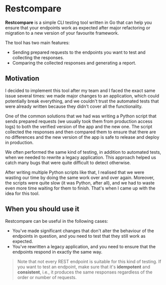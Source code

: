 # Restcompare

**Restcompare** is a simple CLI testing tool written in Go that can help you ensure that your endpoints work 
as expected after major refactoring or migration to a new version of your favourite framework.

The tool has two main features:
* Sending prepared requests to the endpoints you want to test and collecting the responses.
* Comparing the collected responses and generating a report.

## Motivation

I decided to implement this tool after my team and I faced the exact same issue several times: 
we made major changes to an application, which could potentially break everything, 
and we couldn't trust the automated tests that were already written because they didn't cover all the functionality.

One of the common solutions that we had was writing a Python script that sends prepared requests 
(we usually took them from production access logs) to both the verified version of the app and the new one. 
The script collected the responses and then compared them to ensure that there are no differences 
and the new version of the app is safe to release and deploy in production.

We often performed the same kind of testing, in addition to automated tests, when we needed to rewrite a legacy application. 
This approach helped us catch many bugs that were quite difficult to detect otherwise.

After writing multiple Python scripts like that, I realised that we were wasting our time by doing the same work over and over again.
Moreover, the scripts were quite slow (it was Python, after all), and we had to waste even more time waiting for them to finish.
That's when I came up with the idea for this tool.

## When you should use it

Restcompare can be useful in the following cases:
* You've made significant changes that don't alter the behaviour of the endpoints in question, 
  and you need to test that they still work as expected.
* You've rewritten a legacy application, and you need to ensure that the endpoints respond in exactly the same way.

> Note that not every REST endpoint is suitable for this kind of testing. If you want to test an endpoint, 
> make sure that it's **idempotent** and **consistent**, i.e., it produces the same responses regardless of the order or number of requests.
